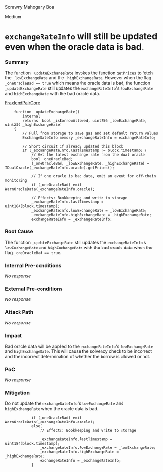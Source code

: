 Scrawny Mahogany Boa

Medium

# `exchangeRateInfo` will still be updated even when the oracle data is bad.

### Summary

The function `_updateExchangeRate` invokes the function `getPrices` to fetch the `_lowExchangeRate` and the `_highExchangeRate`. However when the flag `_oneOracleBad == true` which means the oracle data is bad, the function `_updateExchangeRate` still updates the `exchangeRateInfo`'s `lowExchangeRate` and `highExchangeRate` with the bad oracle data.

[FraxlendPairCore](https://github.com/sherlock-audit/2025-01-peapods-finance/blob/main/fraxlend/src/contracts/FraxlendPairCore.sol#L524-L544)

```solidity
    function _updateExchangeRate()
        internal
        returns (bool _isBorrowAllowed, uint256 _lowExchangeRate, uint256 _highExchangeRate)
    {
        // Pull from storage to save gas and set default return values
        ExchangeRateInfo memory _exchangeRateInfo = exchangeRateInfo;

        // Short circuit if already updated this block
        if (_exchangeRateInfo.lastTimestamp != block.timestamp) {
            // Get the latest exchange rate from the dual oracle
            bool _oneOracleBad;
            (_oneOracleBad, _lowExchangeRate, _highExchangeRate) = IDualOracle(_exchangeRateInfo.oracle).getPrices();

            // If one oracle is bad data, emit an event for off-chain monitoring
            if (_oneOracleBad) emit WarnOracleData(_exchangeRateInfo.oracle);

            // Effects: Bookkeeping and write to storage
            _exchangeRateInfo.lastTimestamp = uint184(block.timestamp);
            _exchangeRateInfo.lowExchangeRate = _lowExchangeRate;
            _exchangeRateInfo.highExchangeRate = _highExchangeRate;
            exchangeRateInfo = _exchangeRateInfo;
```

### Root Cause

The function `_updateExchangeRate` still updates the `exchangeRateInfo`'s `lowExchangeRate` and `highExchangeRate` with the bad oracle data when the flag `_oneOracleBad == true`.


### Internal Pre-conditions

_No response_

### External Pre-conditions

_No response_

### Attack Path

_No response_

### Impact

Bad oracle data will be applied to the `exchangeRateInfo`'s `lowExchangeRate` and `highExchangeRate`. This will cause the solvency check to be incorrect and the incorrect determination of whether the borrow is allowed or not.


### PoC

_No response_

### Mitigation

Do not update the `exchangeRateInfo`'s `lowExchangeRate` and `highExchangeRate` when the oracle data is bad.

```solidity
            if (_oneOracleBad) emit WarnOracleData(_exchangeRateInfo.oracle);
            else{
                // Effects: Bookkeeping and write to storage
            
                _exchangeRateInfo.lastTimestamp = uint184(block.timestamp);
                _exchangeRateInfo.lowExchangeRate = _lowExchangeRate;
                _exchangeRateInfo.highExchangeRate = _highExchangeRate;
                exchangeRateInfo = _exchangeRateInfo;
            }
            
```